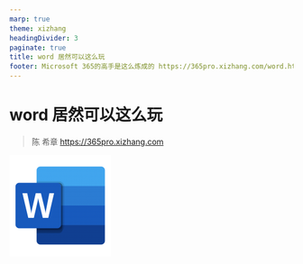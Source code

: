 ```yaml
---
marp: true
theme: xizhang
headingDivider: 3
paginate: true
title: word 居然可以这么玩
footer: Microsoft 365的高手是这么炼成的 https://365pro.xizhang.com/word.html
---
```


# word 居然可以这么玩
> 陈 希章 https://365pro.xizhang.com

![bg fit right:40%](images/wordicon.png)